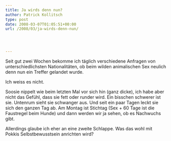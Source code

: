 ```yaml
---
title: Ja wirds denn nun?
author: Patrick Kollitsch
type: post
date: 2008-03-07T01:05:51+00:00
url: /2008/03/ja-wirds-denn-nun/




---
```

Seit gut zwei Wochen bekomme ich täglich verschiedene Anfragen von unterschiedlichsten Nationalitäten, ob beim wilden animalischen Sex neulich denn nun ein Treffer gelandet wurde. 

Ich weiss es nicht.

Soosie nippelt wie beim letzten Mal vor sich hin (ganz dicke), ich habe aber nicht das Gefühl, dass sie fett oder runder wird. Ein bisschen schwerer ist sie. Untenrum sieht sie schwanger aus. Und seit ein paar Tagen leckt sie sich den ganzen Tag ab. Am Montag ist Stichtag (Sex + 60 Tage ist die Faustregel beim Hunde) und dann werden wir ja sehen, ob es Nachwuchs gibt.

Allerdings glaube ich eher an eine zweite Schlappe. Was das wohl mit Pokkis Selbstbewusstsein anrichten wird?
